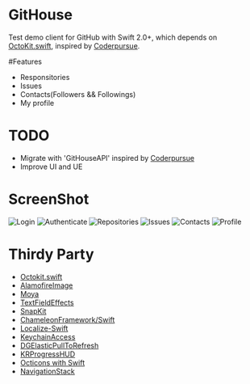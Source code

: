 # GitHouse
Test demo client for GitHub with Swift 2.0+, which depends on [OctoKit.swift](https://github.com/nerdishbynature/octokit.swift), inspired by [Coderpursue](https://github.com/wenghengcong/Coderpursue).

#Features
* Responsitories
* Issues
* Contacts(Followers && Followings)
* My profile

# TODO
* Migrate with 'GitHouseAPI' inspired by [Coderpursue](https://github.com/wenghengcong/Coderpursue)
* Improve UI and UE

# ScreenShot

![Login](https://github.com/SeraZheng/GitHouse.swift/blob/master/ScreenShot/Simulator%20Screen%20Shot%202016年4月15日%2014.16.50.png)
![Authenticate](https://github.com/SeraZheng/GitHouse.swift/blob/master/ScreenShot/Simulator%20Screen%20Shot%202016年4月15日%2014.17.11.png)
![Repositories](https://github.com/SeraZheng/GitHouse.swift/blob/master/ScreenShot/Simulator%20Screen%20Shot%202016年4月15日%2014.17.40.png)
![Issues](https://github.com/SeraZheng/GitHouse.swift/blob/master/ScreenShot/Simulator%20Screen%20Shot%202016年4月15日%2014.17.56.png)
![Contacts](https://github.com/SeraZheng/GitHouse.swift/blob/master/ScreenShot/Simulator%20Screen%20Shot%202016年4月15日%2014.18.31.png)
![Profile](https://github.com/SeraZheng/GitHouse.swift/blob/master/ScreenShot/Simulator%20Screen%20Shot%202016年4月15日%2014.18.36.png)

# Thirdy Party

* [Octokit.swift](https://github.com/nerdishbynature/octokit.swift)
* [AlamofireImage](https://github.com/Alamofire/AlamofireImage)
* [Moya](https://github.com/Moya/Moya)
* [TextFieldEffects](https://github.com/raulriera/TextFieldEffects)
* [SnapKit](https://github.com/SnapKit/SnapKit)
* [ChameleonFramework/Swift](https://github.com/ViccAlexander/Chameleon)
* [Localize-Swift](https://github.com/marmelroy/Localize-Swift)
* [KeychainAccess](https://github.com/kishikawakatsumi/KeychainAccess)
* [DGElasticPullToRefresh](https://github.com/gontovnik/DGElasticPullToRefresh)
* [KRProgressHUD](https://github.com/krimpedance/KRProgressHUD)
* [Octicons with Swift](https://github.com/jasonnam/OcticonsSwift)
* [NavigationStack](https://github.com/Ramotion/navigation-stack)
